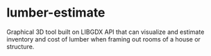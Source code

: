 lumber-estimate
===============

Graphical 3D tool built on LIBGDX API that can visualize and estimate inventory and cost of lumber when framing out rooms of a house or structure.
